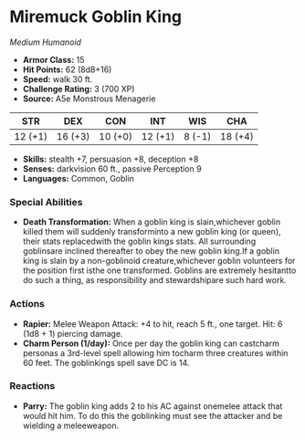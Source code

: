 # Miremuck Goblin King

*Medium* *Humanoid*

- **Armor Class:** 15
- **Hit Points:** 62 (8d8+16)
- **Speed:** walk 30 ft.
- **Challenge Rating:** 3 (700 XP)
- **Source:** A5e Monstrous Menagerie

| STR | DEX | CON | INT | WIS | CHA |
| --- | --- | --- | --- | --- | --- |
| 12 (+1) | 16 (+3) | 10 (+0) | 12 (+1) | 8 (-1) | 18 (+4) |

- **Skills:** stealth +7, persuasion +8, deception +8
- **Senses:** darkvision 60 ft., passive Perception 9
- **Languages:** Common, Goblin

### Special Abilities

- **Death Transformation:** When a goblin king is slain,whichever goblin killed them will suddenly transforminto a new goblin king (or queen), their stats replacedwith the goblin kings stats. All surrounding goblinsare inclined thereafter to obey the new goblin king.If a goblin king is slain by a non-goblinoid creature,whichever goblin volunteers for the position first isthe one transformed. Goblins are extremely hesitantto do such a thing, as responsibility and stewardshipare such hard work.

### Actions

- **Rapier:** Melee Weapon Attack: +4 to hit, reach 5 ft., one target. Hit: 6 (1d8 + 1) piercing damage.
- **Charm Person (1/day):** Once per day the goblin king can castcharm personas a 3rd-level spell  allowing him tocharm three creatures within 60 feet. The goblinkings spell save DC is 14.

### Reactions

- **Parry:** The goblin king adds 2 to his AC against onemelee attack that would hit him. To do this the goblinking must see the attacker and be wielding a meleeweapon.


